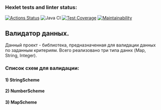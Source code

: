 ### Hexlet tests and linter status:
[![Actions Status](https://github.com/error4071/java-project-78/workflows/hexlet-check/badge.svg)](https://github.com/error4071/java-project-78/actions) ![Java CI](https://github.com/error4071/java-project-71/workflows/Java%20CI/badge.svg)
[![Test Coverage](https://api.codeclimate.com/v1/badges/75b3f29acd1e05d8d1ef/test_coverage)](https://codeclimate.com/github/error4071/java-project-78/test_coverage)  [![Maintainability](https://api.codeclimate.com/v1/badges/75b3f29acd1e05d8d1ef/maintainability)](https://codeclimate.com/github/error4071/java-project-78/maintainability)

## Валидатор данных.

Данный проект - библиотека, предназначенная для валидации данных по заданным критериям. Всего реализовано три типа даннх (Map, String, Integer).

### Список схем для валидации:

#### 1) StringScheme
#### 2) NumberScheme
#### 3) MapScheme